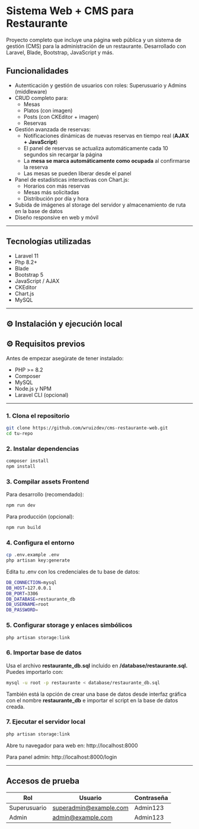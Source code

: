 # Sistema Web + CMS para Restaurante

Proyecto completo que incluye una página web pública y un sistema de gestión (CMS) para la administración de un restaurante. Desarrollado con Laravel, Blade, Bootstrap, JavaScript y más.

## Funcionalidades

- Autenticación y gestión de usuarios con roles: Superusuario y Admins (middleware)
- CRUD completo para:
  - Mesas
  - Platos (con imagen)
  - Posts (con CKEditor + imagen)
  - Reservas
- Gestión avanzada de reservas:
    - Notificaciones dinámicas de nuevas reservas en tiempo real (**AJAX + JavaScript**)
  - El panel de reservas se actualiza automáticamente cada 10 segundos sin recargar la página
  - La **mesa se marca automáticamente como ocupada** al confirmarse la reserva
  - Las mesas se pueden liberar desde el panel
- Panel de estadísticas interactivas con Chart.js:
    - Horarios con más reservas
  - Mesas más solicitadas
  - Distribución por día y hora
- Subida de imágenes al storage del servidor y almacenamiento de ruta en la base de datos
- Diseño responsive en web y móvil

---

## Tecnologías utilizadas

- Laravel 11
- Php 8.2+
- Blade
- Bootstrap 5
- JavaScript / AJAX
- CKEditor
- Chart.js
- MySQL

---

## ⚙️ Instalación y ejecución local

## ⚙️ Requisitos previos

Antes de empezar asegúrate de tener instalado:

- PHP >= 8.2  
- Composer  
- MySQL  
- Node.js y NPM  
- Laravel CLI (opcional)

---

### 1. Clona el repositorio

```bash
git clone https://github.com/wruizdev/cms-restaurante-web.git
cd tu-repo
```
### 2. Instalar dependencias
```bash
composer install
npm install
````

### 3. Compilar assets Frontend
Para desarrollo (recomendado):
```bash
npm run dev
``````
Para producción (opcional):
```bash
npm run build
``````


### 4. Configura el entorno
```bash
cp .env.example .env
php artisan key:generate
````
Edita tu .env con los credenciales de tu base de datos:
```bash
DB_CONNECTION=mysql
DB_HOST=127.0.0.1
DB_PORT=3306
DB_DATABASE=restaurante_db
DB_USERNAME=root
DB_PASSWORD=
``````

### 5. Configurar storage y enlaces simbólicos
```bash
php artisan storage:link
``````
### 6. Importar base de datos
Usa el archivo **restaurante_db.sql** incluido en **/database/restaurante.sql.** Puedes importarlo con:
```bash
mysql -u root -p restaurante < database/restaurante_db.sql
``````
También está la opción de crear una base de datos desde interfaz gráfica con el nombre **restaurante_db** e importar el script en la base de datos creada.

### 7. Ejecutar el servidor local
```bash
php artisan storage:link
``````
Abre tu navegador para web en: http://localhost:8000

Para panel admin: http://localhost:8000/login

---

## Accesos de prueba
| Rol          | Usuario                                                 | Contraseña |
| ------------ | ------------------------------------------------------- | ---------- |
| Superusuario | [superadmin@example.com](mailto:superadmin@example.com) | Admin123   |
| Admin        | [admin@example.com](mailto:admin@example.com)           | Admin123   |
